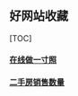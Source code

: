 ## 好网站收藏



[TOC]

#### [在线做一寸照](https://www.gaitubao.com/#photo)

#### [二手房销售数量](http://www.tjfdc.com.cn/pages/xwzw/clfbfqk.aspx?SelMnu=CLFBFQK)





